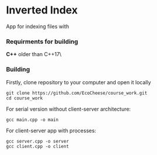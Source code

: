 # Inverted Index

App for indexing files with 

### Requirments for building
**C++** older than  C++17\

### Building
Firstly, clone repository to your computer and open it locally
```
git clone https://github.com/EcoCheese/course_work.git
cd course_work
```
For serial version without client-server architecture:
```
gcc main.cpp -o main
```
For client-server app with processes:
```
gcc server.cpp -o server
gcc client.cpp -o client
```

